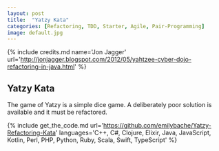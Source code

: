 ```yaml
---
layout: post
title:  "Yatzy Kata"
categories: [Refactoring, TDD, Starter, Agile, Pair-Programming]
image: default.jpg
---
```


{% include credits.md name='Jon Jagger' url='http://jonjagger.blogspot.com/2012/05/yahtzee-cyber-dojo-refactoring-in-java.html' %}

## Yatzy Kata

The game of Yatzy is a simple dice game. A deliberately poor solution is available and it must be refactored.

{%
    include get_the_code.md
    url='https://github.com/emilybache/Yatzy-Refactoring-Kata'
    languages='C++, C#, Clojure, Elixir, Java, JavaScript, Kotlin, Perl, PHP, Python, Ruby,
    Scala, Swift, TypeScript'
%}
